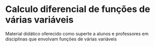 # Calculo diferencial de funções de várias variáveis
Material didático oferecido como superte a alunos e professores em disciplinas que envolvam funções de várias variáveis
